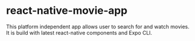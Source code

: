 # react-native-movie-app
This platform independent app allows user to search for and watch movies. It is build with latest react-native components and Expo CLI.
